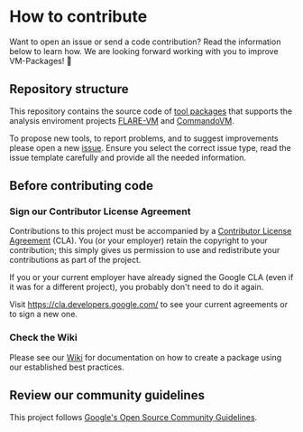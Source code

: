 # How to contribute

Want to open an issue or send a code contribution?
Read the information below to learn how.
We are looking forward working with you to improve VM-Packages! :sparkling_heart:


## Repository structure

This repository contains the source code of [tool packages](https://github.com/mandiant/VM-Packages/tree/main/packages) that supports the analysis enviroment projects [FLARE-VM](https://github.com/mandiant/flare-vm) and [CommandoVM](https://github.com/mandiant/commando-vm).

To propose new tools, to report problems, and to suggest improvements please open a new [issue](https://github.com/mandiant/VM-Packages/issues).
Ensure you select the correct issue type, read the issue template carefully and provide all the needed information.


## Before contributing code

### Sign our Contributor License Agreement

Contributions to this project must be accompanied by a [Contributor License Agreement](https://cla.developers.google.com/about) (CLA).
You (or your employer) retain the copyright to your contribution; this simply gives us permission to use and redistribute your contributions as part of the project.

If you or your current employer have already signed the Google CLA (even if it was for a different project), you probably don't need to do it again.

Visit <https://cla.developers.google.com/> to see your current agreements or to sign a new one.

### Check the Wiki

Please see our [Wiki](https://github.com/mandiant/VM-Packages/wiki) for documentation on how to create a package using our established best practices.


## Review our community guidelines

This project follows [Google's Open Source Community Guidelines](https://opensource.google/conduct).

